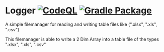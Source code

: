 # Logger [![CodeQL](https://github.com/juhu1705/tablefilemanager/actions/workflows/codeql-analysis.yml/badge.svg)](https://github.com/juhu1705/tablefilemanager/actions/workflows/codeql-analysis.yml) [![Gradle Package](https://github.com/juhu1705/tablefilemanager/actions/workflows/gradle-publish.yml/badge.svg)](https://github.com/juhu1705/tablefilemanager/actions/workflows/gradle-publish.yml)

A simple filemanager for reading and writing table files like (".xlsx", ".xls", ".csv")

This filemanager is able to write a 2 Dim Array into a table file of the types ".xlsx", ".xls", ".csv"
